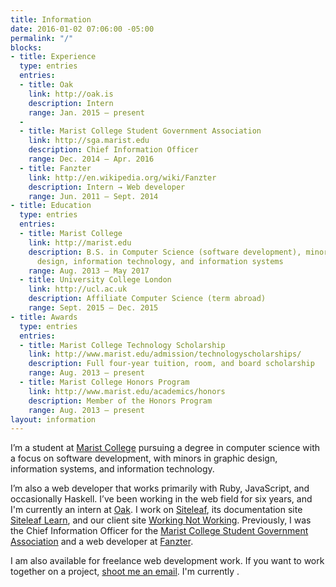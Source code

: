```yaml
---
title: Information
date: 2016-01-02 07:06:00 -05:00
permalink: "/"
blocks:
- title: Experience
  type: entries
  entries:
  - title: Oak
    link: http://oak.is
    description: Intern
    range: Jan. 2015 — present
  - 
  - title: Marist College Student Government Association
    link: http://sga.marist.edu
    description: Chief Information Officer
    range: Dec. 2014 — Apr. 2016
  - title: Fanzter
    link: http://en.wikipedia.org/wiki/Fanzter
    description: Intern → Web developer
    range: Jun. 2011 — Sept. 2014
- title: Education
  type: entries
  entries:
  - title: Marist College
    link: http://marist.edu
    description: B.S. in Computer Science (software development), minors in graphic
      design, information technology, and information systems
    range: Aug. 2013 — May 2017
  - title: University College London
    link: http://ucl.ac.uk
    description: Affiliate Computer Science (term abroad)
    range: Sept. 2015 — Dec. 2015
- title: Awards
  type: entries
  entries:
  - title: Marist College Technology Scholarship
    link: http://www.marist.edu/admission/technologyscholarships/
    description: Full four-year tuition, room, and board scholarship
    range: Aug. 2013 — present
  - title: Marist College Honors Program
    link: http://www.marist.edu/academics/honors
    description: Member of the Honors Program
    range: Aug. 2013 — present
layout: information
---
```


I’m a student at [Marist College](http://marist.edu) pursuing a degree in computer science with a focus on software development, with minors in graphic design, information systems, and information technology.

I’m also a web developer that works primarily with Ruby, JavaScript, and occasionally Haskell. I’ve been working in the web field for six years, and I'm currently an intern at [Oak](http://oak.is). I work on [Siteleaf](http://siteleaf.com), its documentation site [Siteleaf Learn](http://learn.siteleaf.com), and our client site [Working Not Working](http://workingnotworking.com). Previously, I was the Chief Information Officer for the [Marist College Student Government Association](http://sga.marist.edu) and a web developer at [Fanzter](http://en.wikipedia.org/wiki/Fanzter).

I am also available for freelance web development work. If you want to work together on a project, [shoot me an email](mailto:ethan@ethnt.me). I'm currently <span data-availability-badge></span>.